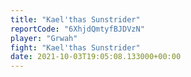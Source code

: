 ```yaml
---
title: "Kael'thas Sunstrider"
reportCode: "6XhjdQmtyfBJDVzN"
player: "Grwah"
fight: "Kael'thas Sunstrider"
date: 2021-10-03T19:05:08.133000+00:00
---
```

